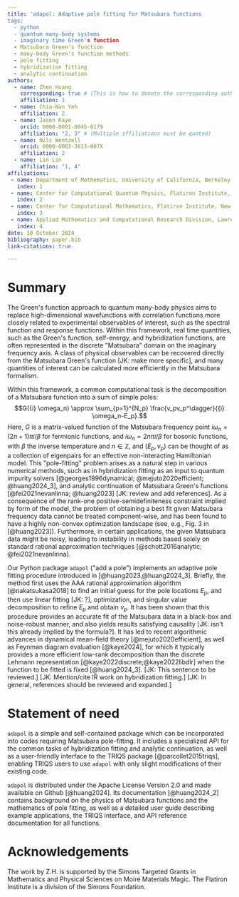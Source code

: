 ```yaml
---
title: 'adapol: Adaptive pole fitting for Matsubara functions
tags:
  - python
  - quantum many-body systems
  - imaginary time Green's function
  - Matsubara Green's function
  - many-body Green's function methods
  - pole fitting
  - hybridization fitting
  - analytic continuation
authors:
  - name: Zhen Huang
    corresponding: true # (This is how to denote the corresponding author)
    affiliation: 1
  - name: Chia-Nan Yeh
    affiliation: 2
  - name: Jason Kaye
    orcid: 0000-0001-8045-6179
    affiliation: "2, 3" # (Multiple affiliations must be quoted)
  - name: Nils Wentzell
    orcid: 0000-0003-3613-007X
    affiliation: 2
  - name: Lin Lin
    affiliation: "1, 4"
affiliations:
 - name: Department of Mathematics, University of California, Berkeley, CA 94720, USA
   index: 1
 - name: Center for Computational Quantum Physics, Flatiron Institute, New York, NY 10010, USA
   index: 2
 - name: Center for Computational Mathematics, Flatiron Institute, New York, NY 10010, USA
   index: 3
 - name: Applied Mathematics and Computational Research Division, Lawrence Berkeley National Laboratory, Berkeley, CA 94720, USA
   index: 4
date: 10 October 2024
bibliography: paper.bib
link-citations: true

---
```


# Summary

The Green's function approach to quantum many-body physics aims to replace high-dimensional wavefunctions with correlation functions more closely related to experimental observables of interest, such as the spectral function and response functions. Within this framework, real time quantities, such as the Green's function, self-energy, and hybridization functions, are often represented in the discrete "Matsubara" domain on the imaginary frequency axis. A class of physical observables can be recovered directly from the Matsubara Green's function [JK: make more specific], and many quantities of interest can be calculated more efficiently in the Matsubara formalism.

Within this framework, a common computational task is the decomposition of a Matsubara function into a sum of simple poles:
$$G({i} \omega_n) \approx \sum_{p=1}^{N_p} \frac{v_pv_p^\dagger}{{i} \omega_n-E_p}.$$
Here, $G$ is a matrix-valued function of the Matsubara frequency point $i \omega_n = (2n+1) \pi i / \beta$ for fermionic functions, and $i \omega_n = 2 n \pi i / \beta$ for bosonic functions, with $\beta$ the inverse temperature and $n \in \mathbb{Z}$, and $(E_p,v_p)$ can be thought of as a collection of eigenpairs for an effective non-interacting Hamiltonian model.
This "pole-fitting" problem arises as a natural step in various numerical methods, such as in hybridization fitting as an input to quantum impurity solvers [@georges1996dynamical; @mejuto2020efficient; @huang2024_3], and analytic continuation of Matsubara Green's functions [@fei2021nevanlinna; @huang2023] [JK: review and add references].
As a consequence of the rank-one positive-semidefiniteness constraint implied by form of the model, the problem of obtaining a best fit given Matsubara frequency data cannot be treated component-wise, and has been found to have a highly non-convex optimization landscape (see, e.g., Fig. 3 in [@huang2023]). Furthermore, in certain applications, the given Matsubara data might be noisy, leading to instability in methods based solely on standard rational approximation techniques [@schott2016analytic;  @fei2021nevanlinna].

Our Python package `adapol` ("add a pole") implements an adaptive pole fitting procedure introduced in [@huang2023,@huang2024_3].
Briefly, the method first uses the AAA rational approximation algorithm [@nakatsukasa2018] to find an initial guess for the pole locations $E_p$, and then use linear fitting [JK: ?], optimization, and singular value decomposition to refine $E_p$ and obtain $v_p$.
It has been shown that this procedure provides an accurate fit of the Matsubara data in a black-box and noise-robust manner, and also yields results satisfying causality [JK: isn't this already implied by the formula?]. It has led to recent algorithmic advances in dynamical mean-field theory [@mejuto2020efficient], as well as Feynman diagram evaluation [@kaye2024], for which it typically provides a more efficient low-rank decomposition than the discrete Lehmann representation [@kaye2022discrete;@kaye2022libdlr] when the function to be fitted is fixed [@huang2024_3]. [JK: This sentence to be reviewed.] [JK: Mention/cite IR work on hybridization fitting.] [JK: In general, references should be reviewed and expanded.]

# Statement of need

`adapol` is a simple and self-contained package which can be incorporated into codes requiring Matsubara pole-fitting. It includes a specialized API for the common tasks of hybridization fitting and analytic continuation, as well as a user-friendly interface to the TRIQS package [@parcollet2015triqs], enabling TRIQS users to use `adapol` with only slight modifications of their existing code.

`adapol` is distributed under the Apache License Version 2.0 and made available on Github [@huang2024]. Its documentation [@huang2024_2] contains  background on the physics of Matsubara functions and the mathematics of pole fitting, as well as a detailed user guide describing example applications, the TRIQS interface, and API reference documentation for all functions. 

# Acknowledgements

The work by Z.H. is supported by the Simons Targeted Grants in Mathematics and Physical Sciences on Moiré Materials Magic. The Flatiron Institute is a division of the Simons Foundation.